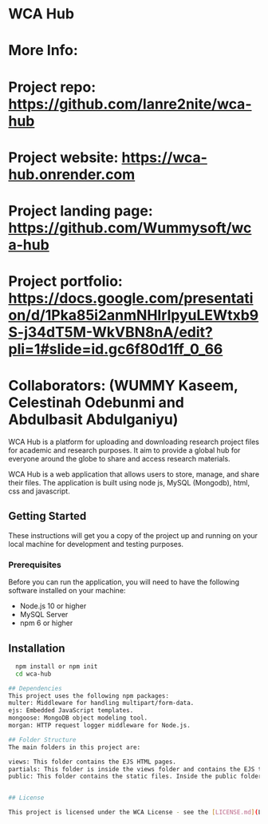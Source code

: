 # WCA Hub

# More Info:
#  Project repo: https://github.com/lanre2nite/wca-hub
# Project website: https://wca-hub.onrender.com
# Project landing page: https://github.com/Wummysoft/wca-hub
# Project portfolio: https://docs.google.com/presentation/d/1Pka85i2anmNHlrlpyuLEWtxb9S-j34dT5M-WkVBN8nA/edit?pli=1#slide=id.gc6f80d1ff_0_66

# Collaborators: (WUMMY Kaseem, Celestinah Odebunmi and Abdulbasit Abdulganiyu)

WCA Hub is a platform for uploading and downloading research project files for academic and research purposes. It aim to provide a global hub for everyone around the globe to share and access research materials.

WCA Hub is a web application that allows users to store, manage, and share their files. The application is built using node js,  MySQL (Mongodb), html, css and javascript.

## Getting Started

These instructions will get you a copy of the project up and running on your local machine for development and testing purposes.

### Prerequisites

Before you can run the application, you will need to have the following software installed on your machine:

- Node.js 10 or higher
- MySQL Server
- npm 6 or higher

## Installation 

```bash 
  npm install or npm init
  cd wca-hub

## Dependencies
This project uses the following npm packages:
multer: Middleware for handling multipart/form-data.
ejs: Embedded JavaScript templates.
mongoose: MongoDB object modeling tool.
morgan: HTTP request logger middleware for Node.js.

## Folder Structure
The main folders in this project are:

views: This folder contains the EJS HTML pages.
partials: This folder is inside the views folder and contains the EJS template files.
public: This folder contains the static files. Inside the public folder, there is an uploads folder which holds the static files.


## License

This project is licensed under the WCA License - see the [LICENSE.md](LICENSE.md) file for details.
